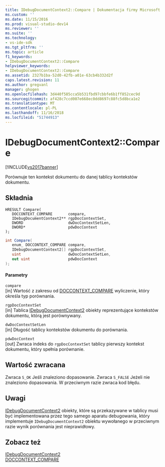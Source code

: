 ```yaml
---
title: IDebugDocumentContext2::Compare | Dokumentacja firmy Microsoft
ms.custom: ''
ms.date: 11/15/2016
ms.prod: visual-studio-dev14
ms.reviewer: ''
ms.suite: ''
ms.technology:
- vs-ide-sdk
ms.tgt_pltfrm: ''
ms.topic: article
f1_keywords:
- IDebugDocumentContext2::Compare
helpviewer_keywords:
- IDebugDocumentContext2::Compare
ms.assetid: 2327b1ba-52d0-42fb-a01e-63cb4b332d2f
caps.latest.revision: 11
ms.author: gregvanl
manager: ghogen
ms.openlocfilehash: 3d440f585cca5b531fbd97cbbfe6b1ff852cec9d
ms.sourcegitcommit: af428c7ccd007e668ec0dd8697c88fc5d8bca1e2
ms.translationtype: MT
ms.contentlocale: pl-PL
ms.lasthandoff: 11/16/2018
ms.locfileid: "51744913"
---
```

# <a name="idebugdocumentcontext2compare"></a>IDebugDocumentContext2::Compare
[!INCLUDE[vs2017banner](../../../includes/vs2017banner.md)]

Porównuje ten kontekst dokumentu do danej tablicy kontekstów dokumentu.  
  
## <a name="syntax"></a>Składnia  
  
```cpp#  
HRESULT Compare(   
   DOCCONTEXT_COMPARE       compare,  
   IDebugDocumentContext2** rgpDocContextSet,  
   DWORD                    dwDocContextSetLen,  
   DWORD*                   pdwDocContext  
);  
```  
  
```csharp  
int Compare(   
   enum_ DOCCONTEXT_COMPARE compare,  
   IDebugDocumentContext2[] rgpDocContextSet,  
   uint                     dwDocContextSetLen,  
   out uint                 pdwDocContext  
);  
```  
  
#### <a name="parameters"></a>Parametry  
 `compare`  
 [in] Wartość z zakresu od [DOCCONTEXT_COMPARE](../../../extensibility/debugger/reference/doccontext-compare.md) wyliczenie, który określa typ porównania.  
  
 `rgpDocContextSet`  
 [in] Tablica [IDebugDocumentContext2](../../../extensibility/debugger/reference/idebugdocumentcontext2.md) obiekty reprezentujące kontekstów dokumentu, którą jest porównywany.  
  
 `dwDocContextSetLen`  
 [in] Długość tablicy kontekstów dokumentu do porównania.  
  
 `pdwDocContext`  
 [out] Zwraca indeks do `rgpDocContextSet` tablicy pierwszy kontekst dokumentu, który spełnia porównanie.  
  
## <a name="return-value"></a>Wartość zwracana  
 Zwraca `S_OK` Jeśli znaleziono dopasowanie. Zwraca `S_FALSE` Jeżeli nie znaleziono dopasowania. W przeciwnym razie zwraca kod błędu.  
  
## <a name="remarks"></a>Uwagi  
 [IDebugDocumentContext2](../../../extensibility/debugger/reference/idebugdocumentcontext2.md) obiekty, które są przekazywane w tablicy musi być implementowana przez tego samego aparatu debugowania, który implementuje `IDebugDocumentContext2` obiektu wywołanego w przeciwnym razie wynik porównania jest nieprawidłowy.  
  
## <a name="see-also"></a>Zobacz też  
 [IDebugDocumentContext2](../../../extensibility/debugger/reference/idebugdocumentcontext2.md)   
 [DOCCONTEXT_COMPARE](../../../extensibility/debugger/reference/doccontext-compare.md)

